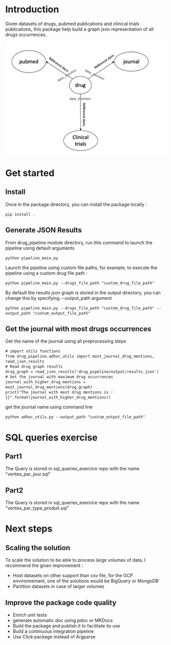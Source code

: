# Introduction

Given datasets of drugs, pubmed publications and clinical trials publications, this package help build a graph json representation of all drugs occurrences.

![Graph representation](doc/graph.png)

# Get started
## Install
Once in the package directory, you can install the package locally : 
```
pip install .
```
## Generate JSON Results
From drug_pipeline module directory, run this command to launch the pipeline using default arguments
```
python pipeline_main.py
```
Launch the pipeline using custom file paths, for example,  to execute the pipeline using a custom drug file path :
```
python pipeline_main.py --drugs_file_path "custom_drug_file_path"
```
By default the results json graph is stored in the output directory, you can change this by specifying --output_path argument
```
python pipeline_main.py --drugs_file_path "custom_drug_file_path" --output_path "custum_output_file_path"
```


## Get the journal with most drugs occurrences

Get the name of the journal using all preprocessing steps
```
# import utils functions
from drug_pipeline.adhoc_utils import most_journal_drug_mentions, read_json_results
# Read drug graph results
drug_graph = read_json_results('drug_pipeline/output/results.json')
# Get the journal with maximum drug occurrences 
journal_with_higher_drug_mentions = most_journal_drug_mentions(drug_graph)
print("The journal with most drug mentions is : {}".format(journal_with_higher_drug_mentions))
```

get the journal name using command line 
```
python adhoc_utils.py --output_path "custum_output_file_path"
```


# SQL queries exercise

## Part1
The Query is stored in sql_queries_exercice repo with the name "ventes_par_jour.sql"
## Part2
The Query is stored in sql_queries_exercice repo with the name "ventes_par_type_produit.sql"

# Next steps
## Scaling the solution
To scale the solution to be able to process large volumes of data, I recommend the given improvement :

* Host datasets on other support than csv file, for the GCP environnement, one of the solutions would be BigQuery or MongoDB`
* Partition datasets in case of larger volumes

## Improve the package code quality
* Enrich unit tests
* generate automatic doc using pdoc or MKDocs
* Build the package and publish it to facilitate its use
* Build a continuous integration pipeline
* Use Click package instead of Argparse
